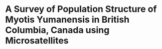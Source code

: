 # A Survey of Population Structure of Myotis Yumanensis in British Columbia, Canada using Microsatellites
